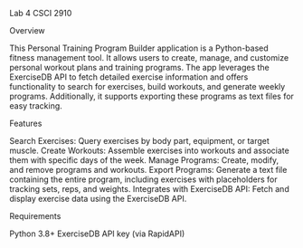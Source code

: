 Lab 4 CSCI 2910

Overview

This Personal Training Program Builder application is a Python-based fitness management tool. It allows users to create, manage, and customize personal workout plans and training programs. The app leverages the ExerciseDB API to fetch detailed exercise information and offers functionality to search for exercises, build workouts, and generate weekly programs. Additionally, it supports exporting these programs as text files for easy tracking.

Features

Search Exercises: Query exercises by body part, equipment, or target muscle.
Create Workouts: Assemble exercises into workouts and associate them with specific days of the week.
Manage Programs: Create, modify, and remove programs and workouts.
Export Programs: Generate a text file containing the entire program, including exercises with placeholders for tracking sets, reps, and weights.
Integrates with ExerciseDB API: Fetch and display exercise data using the ExerciseDB API.


Requirements

Python 3.8+
ExerciseDB API key (via RapidAPI)
